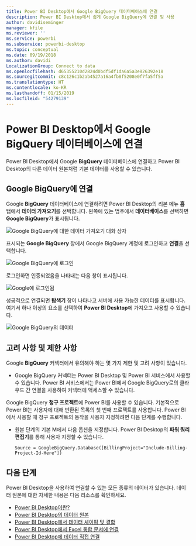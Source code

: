 ```yaml
---
title: Power BI Desktop에서 Google BigQuery 데이터베이스에 연결
description: Power BI Desktop에서 쉽게 Google BigQuery에 연결 및 사용
author: davidiseminger
manager: kfile
ms.reviewer: ''
ms.service: powerbi
ms.subservice: powerbi-desktop
ms.topic: conceptual
ms.date: 09/19/2018
ms.author: davidi
LocalizationGroup: Connect to data
ms.openlocfilehash: d65355210d2824d0bdf5df1da6a5a3e826392e18
ms.sourcegitcommit: c8c126c1b2ab4527a16a4fb8f5208e0f7fa5ff5a
ms.translationtype: HT
ms.contentlocale: ko-KR
ms.lasthandoff: 01/15/2019
ms.locfileid: "54279139"
---
```

# <a name="connect-to-a-google-bigquery-database-in-power-bi-desktop"></a>Power BI Desktop에서 Google BigQuery 데이터베이스에 연결
Power BI Desktop에서 Google **BigQuery** 데이터베이스에 연결하고 Power BI Desktop의 다른 데이터 원본처럼 기본 데이터를 사용할 수 있습니다.

## <a name="connect-to-google-bigquery"></a>Google BigQuery에 연결
Google **BigQuery** 데이터베이스에 연결하려면 Power BI Desktop의 리본 메뉴 **홈** 탭에서 **데이터 가져오기**를 선택합니다. 왼쪽에 있는 범주에서 **데이터베이스**를 선택하면 **Google BigQuery**가 표시됩니다.

![Google BigQuery에 대한 데이터 가져오기 대화 상자](media/desktop-connect-bigquery/connect_bigquery_01.png)

표시되는 **Google BigQuery** 창에서 Google BigQuery 계정에 로그인하고 **연결**을 선택합니다.

![Google BigQuery에 로그인](media/desktop-connect-bigquery/connect_bigquery_02.png)

로그인하면 인증되었음을 나타내는 다음 창이 표시됩니다. 

![Google에 로그인됨](media/desktop-connect-bigquery/connect_bigquery_02b.png)

성공적으로 연결되면 **탐색기** 창이 나타나고 서버에 사용 가능한 데이터를 표시합니다. 여기서 하나 이상의 요소를 선택하여 **Power BI Desktop**에 가져오고 사용할 수 있습니다.

![Google BigQuery의 데이터](media/desktop-connect-bigquery/connect_bigquery_03.png)

## <a name="considerations-and-limitations"></a>고려 사항 및 제한 사항
Google **BigQuery** 커넥터에서 유의해야 하는 몇 가지 제한 및 고려 사항이 있습니다.

* Google BigQuery 커넥터는 Power BI Desktop 및 Power BI 서비스에서 사용할 수 있습니다. Power BI 서비스에서는 Power BI에서 Google BigQuery로의 클라우드 간 연결을 사용하여 커넥터에 액세스할 수 있습니다.

Google BigQuery **청구 프로젝트**에 Power BI를 사용할 수 있습니다. 기본적으로 Power BI는 사용자에 대해 반환된 목록의 첫 번째 프로젝트를 사용합니다. Power BI에서 사용할 때 청구 프로젝트의 동작을 사용자 지정하려면 다음 단계를 수행합니다.

 * 원본 단계의 기본 M에서 다음 옵션을 지정합니다. Power BI Desktop의 **파워 쿼리 편집기**를 통해 사용자 지정할 수 있습니다.

    ```Source = GoogleBigQuery.Database([BillingProject="Include-Billing-Project-Id-Here"])```

## <a name="next-steps"></a>다음 단계
Power BI Desktop을 사용하여 연결할 수 있는 모든 종류의 데이터가 있습니다. 데이터 원본에 대한 자세한 내용은 다음 리소스를 확인하세요.

* [Power BI Desktop이란?](desktop-what-is-desktop.md)
* [Power BI Desktop의 데이터 원본](desktop-data-sources.md)
* [Power BI Desktop에서 데이터 셰이핑 및 결합](desktop-shape-and-combine-data.md)
* [Power BI Desktop에서 Excel 통합 문서에 연결](desktop-connect-excel.md)   
* [Power BI Desktop에 데이터 직접 연결](desktop-enter-data-directly-into-desktop.md)   

